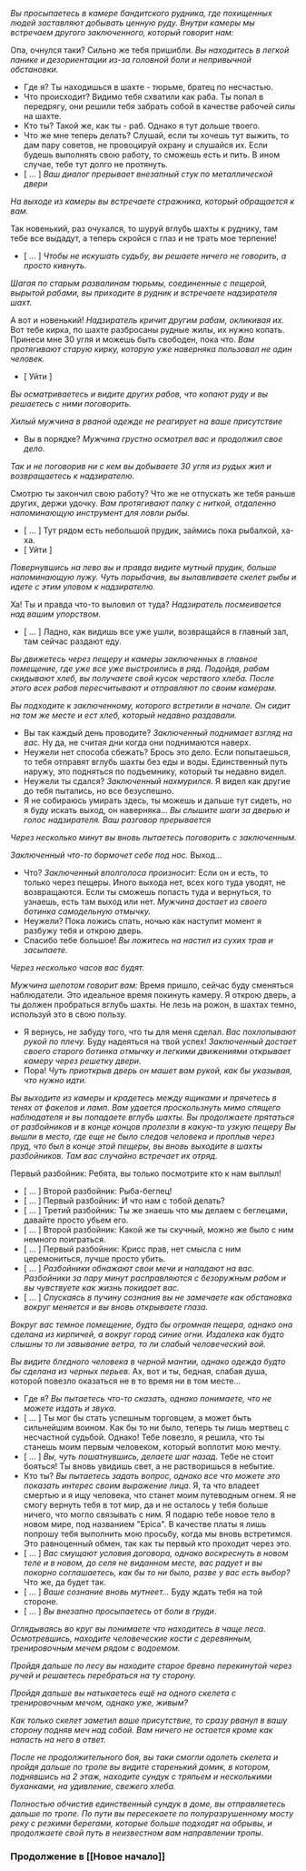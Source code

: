 *Вы просыпаетесь в камере бандитского рудника, где похищенных людей заставляют добывать ценную руду.*
*Внутри камеры мы встречаем другого заключенного, который говорит нам:*

Опа, очнулся таки? Сильно же тебя пришибли.
*Вы находитесь в легкой панике и дезориентации из-за головной боли и непривычной обстановки.*
- Где я?
Ты находишься в шахте - тюрьме, братец по несчастью.
- Что происходит?
Видимо тебя схватили как раба. Ты попал в передрягу, они решили тебя забрать собой в качестве рабочей силы на шахте.
- Кто ты?
Такой же, как ты - раб. Однако я тут дольше твоего.
- Что же мне теперь делать?
Слушай, если ты хочешь тут выжить, то дам пару советов, не провоцируй охрану и слушайся их. Если будешь выполнять свою работу, то сможешь есть и пить. В ином случае, тебе тут долго не протянуть.
- [ ... ]
*Ваш диалог прерывает внезапный стук по металлической двери*

*На выходе из камеры вы встречаете стражника, который обращается к вам.*

Так новенький, раз очухался, то шуруй вглубь шахты к руднику, там тебе все выдадут, а теперь скройся с глаз и не трать мое терпение!
- [ ... ]
*Чтобы не искушать судьбу, вы решаете ничего не говорить, а просто кивнуть.*

*Шагая по старым развалинам тюрьмы, соединенные с пещерой, вырытой рабами, вы приходите в рудник и встречаете надзирателя шахт.*

А вот и новенький!
*Надзиратель кричит другим рабам, окликивая их.*
Вот тебе кирка, по шахте разбросаны рудные жилы, их нужно копать. Принеси мне 30 угля и можешь быть свободен, пока что. 
*Вам протягивают старую кирку, которую уже наверняка пользовал не один человек.*
- [ Уйти ]

*Вы осматриваетесь и видите других рабов, что копают руду и вы решаетесь с ними поговорить.*

*Хилый мужчина в рваной одежде не реагирует на ваше присутствие*
- Вы в порядке?
*Мужчина грустно осмотрел вас и продолжил свое дело.*

*Так и не поговорив ни с кем вы добываете 30 угля из рудых жил и возвращаетесь к надзирателю.*

Смотрю ты закончил свою работу? Что же не отпускать же тебя раньше других, держи удочку.
*Вам протягивают палку с ниткой, отдаленно напоминающую инструмент для ловли рыбы.*
- [ ... ]
Тут рядом есть небольшой прудик, займись пока рыбалкой, ха-ха.
- [ Уйти ]

*Повернувшись на лево вы и правда видите мутный прудик, больше напоминающую лужу.*
*Чуть порыбачив, вы вылавливаете скелет рыбы и идете с этим уловом к надзирателю.*

Ха! Ты и правда что-то выловил от туда?
*Надзиратель посмеивается над вашим упорством.*
- [ ... ]
Ладно, как видишь все уже ушли, возвращайся в главный зал, там сейчас раздают еду.

*Вы движетесь через пещеру и камеры заключенных в главное помещение, где уже все уже выстроились в ряд.*
*Подойдя, рабам скидывают хлеб, вы получаете свой кусок черствого хлеба.*
*После этого всех рабов пересчитывают и отправляют по своим камерам.*

*Вы подходите к заключенному, которого встретили в начале. Он сидит на том же месте и ест хлеб, который недавно раздавали.*
- Вы так каждый день проводите?
*Заключенный поднимает взгляд на вас.*
Ну да, не считая дни когда они поднимаются наверх.
- Неужели нет способа сбежать?
Брось это дело. Если попытаешься, то тебя отправят вглубь шахты без еды и воды. Единственный путь наружу, это подняться по подъемнику, который ты недавно видел.
- Неужели ты сдался?
*Заключенный нахмурился.*
Я видел как другие до тебя пытались, но все безуспешно.
- Я не собираюсь умирать здесь, ты можешь и дальше тут сидеть, но я буду искать выход, он наверняка...
*Вы слышите шаги за дверью и голос надзирателя.*
*Ваш разговор прерывается*

*Через несколько минут вы вновь пытаетесь поговорить с заключенным.*

*Заключенный что-то бормочет себе под нос.*
Выход...
- Что?
*Заключенный вполголоса произносит:*
Если он и есть, то только через пещеры.
Иного выхода нет, всех кого туда уводят, не возвращаются. Если ты сможешь попасть туда и вернуться, то узнаешь, есть там выход или нет.
*Мужчина достает из своего ботинка самодельную отмычку.*
- Неужели?
Пока ложись спать, ночью как наступит момент я разбужу тебя и открою дверь.
- Спасибо тебе большое!
*Вы ложитесь на настил из сухих трав и засыпаете.*

*Через несколько часов вас будят.*

*Мужчина шепотом говорит вам:*
Время пришло, сейчас буду сменяться наблюдатели. Это идеальное время покинуть камеру. Я открою дверь, а ты должен пробраться вглубь шахты. Не лезь на рожон, в шахтах темно, используй это в свою пользу.
- Я вернусь, не забуду того, что ты для меня сделал.
*Вас похлопывают рукой по плечу.*
Буду надеяться на твой успех!
*Заключенный достает своего старого ботинка отмычку и легкими движениями открывает камеру через решетку двери.*
- Пора!
*Чуть приоткрыв дверь он машет вам рукой, как бы указывая, что нужно идти.*

*Вы выходите из камеры и крадетесь между ящиками и прячетесь в тенях от факелов и ламп. Вам удается проскользнуть мимо спящего наблюдателя и вы попадаете вглубь шахты.*
*Вы продолжаете прятаться от разбойников и в конце концов пролезли в какую-то узкую пещеру*
*Вы вышли в место, где еще не было следов человека и проплыв через пруд, что был в конце этой пещеры, вы вновь выходите в шахты разбойников.*
*Там вас случайно встречает их отряд.*

Первый разбойник: Ребята, вы только посмотрите кто к нам выплыл!
- [ ... ]
Второй разбойник: Рыба-беглец!
- [ ... ]
Первый разбойник: И что нам с тобой делать?
- [ ... ]
Третий разбойник: Ты же знаешь что мы делаем с беглецами, давайте просто убьем его.
- [ ... ]
Второй разбойник: Какой же ты скучный, можно же было с ним немного поиграться.
- [ ... ]
Первый разбойник: Крисс прав, нет смысла с ним церемониться, лучше просто убить.
- [ ... ]
*Разбойники обнажают свои мечи и нападают на вас.*
*Разбойники за пару минут расправляются с безоружным рабом и вы чувствуете как жизнь покидает вас.*
- [ ... ]
*Спускаясь в пучину сознания вы не замечаете как обстановка вокруг меняется и вы вновь открываете глаза.*

*Вокруг вас темное помещение, будто бы огромная пещера, однако она сделана из кирпичей, а вокруг город синие огни.*
*Издалека как будто слышны то ли завывание ветра, то ли слабый человеческий вой.*

*Вы видите бледного человека в черной мантии, однако одежда будто бы сделана из черных перьев.*
Ах, вот и ты, бедная, слабая душа, которой повезло оказаться не в то время ни в том месте...
- Где я?
*Вы пытаетесь что-то сказать, однако понимаете, что не можете издать и звука*.
- [ ... ]
Ты мог бы стать успешным торговцем, а может быть сильнейшим воином. Как бы то ни было, теперь ты лишь мертвец с несчастной судьбой. Однако! Тебе повезло, я решила, что ты станешь моим первым человеком, который воплотит мою мечту. 
- [ ... ]
*Вы, чуть пошатнувшись, делаете шаг назад.*
Тебе не стоит бояться! Ты вновь увидишь свет, а не растворишься в небытие.
- Кто ты?
*Вы пытаетесь задать вопрос, однако все что можете это показать интерес своим выражение лица.*
Я, та что владеет смертью и я ищу человека, что станет моим путеводным огнем. Я не смогу вернуть тебя в тот мир, да и не осталось у тебя больше ничего, что могло связывать с ним. Я подарю тебе новое тело в новом мире, под названием "Epica". В качестве платы я лишь попрошу тебя выполнить мою просьбу, когда мы вновь встретимся. Это равноценный обмен, так как ты первый кто проходит через это.
- [ ... ]
*Вас смущают условия договора, однако воскреснуть в новом теле и в новом, до селя не виданном месте, вас радует и вы покорно соглашаетесь, как бы то ни было, разве у вас есть выбор?*
Что же, да будет так.
- [ ... ]
*Ваше сознание вновь мутнеет...*
Буду ждать тебя на той стороне.
- [ ... ]
*Вы внезапно просыпаетесь от боли в груди*.

*Оглядываясь во круг вы понимаете что находитесь в чаще леса. Осмотревшись, находите человеческие кости с деревянным, тренировочным мечем рядом с водоемом.*

*Пройдя дальше по лесу вы находите старое бревно перекинутой через ручей и решаетесь перебраться на ту сторону.*

*Пройдя дальше вы натыкаетесь ещё на одного скелета с тренировочным мечом, однако уже, живым?*

*Как только скелет заметил ваше присутствие, то сразу рванул в вашу сторону подняв меч над собой.*
*Вам ничего не остается кроме как напасть на него в ответ.*

*После не продолжительного боя, вы таки смогли одолеть скелета и пройдя дальше по тропе вы видите старенький домик, в котором, поднявшись на 2 этаж, находите сундук с тряпьем и несколькими буханками, на удивление, свежего хлеба.*

*Полностью обчистив единственный сундук в доме, вы отправляетесь дальше по тропе. По пути вы пересекаете по полуразрушенному мосту реку с резкими берегами, которые больше подходят на обрывы, и продолжаете свой путь в неизвестном вам направлении тропы.*

### Продолжение в [[Новое начало]]
